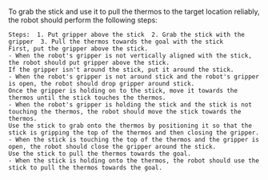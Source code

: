 To grab the stick and use it to pull the thermos to the target location reliably, the robot should perform the following steps:

    Steps:  1. Put gripper above the stick  2. Grab the stick with the gripper  3. Pull the thermos towards the goal with the stick
    First, put the gripper above the stick.
    - When the robot's gripper is not vertically aligned with the stick, the robot should put gripper above the stick.
    If the gripper isn't around the stick, put it around the stick.
    - When the robot's gripper is not around stick and the robot's gripper is open, the robot should drop gripper around stick.
    Once the gripper is holding on to the stick, move it towards the thermos until the stick touches the thermos. 
    - When the robot's gripper is holding the stick and the stick is not touching the thermos, the robot should move the stick towards the thermos.
    Use the stick to grab onto the thermos by positioning it so that the stick is gripping the top of the thermos and then closing the gripper.
    - When the stick is touching the top of the thermos and the gripper is open, the robot should close the gripper around the stick.
    Use the stick to pull the thermos towards the goal.
    - When the stick is holding onto the thermos, the robot should use the stick to pull the thermos towards the goal.